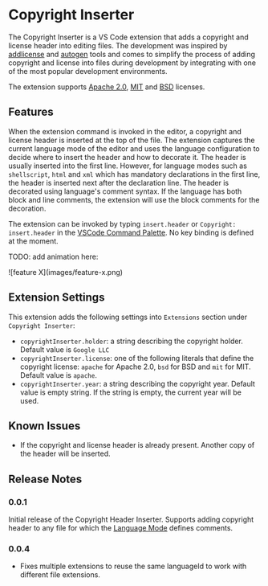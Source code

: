 # Copyright Inserter

The Copyright Inserter is a VS Code extension that adds a copyright and license header into editing files. The development was inspired by [addlicense](https://github.com/google/addlicense) and [autogen](https://github.com/mbrukman/autogen) tools and comes to simplify the process of adding copyright and license into files during development by integrating with one of the most popular development environments.

The extension supports [Apache 2.0](https://www.apache.org/licenses/LICENSE-2.0), [MIT](https://opensource.org/licenses/MIT) and [BSD](http://www.linfo.org/bsdlicense.html) licenses.

## Features

When the extension command is invoked in the editor, a copyright and license header is inserted at the top of the file.
The extension captures the current language mode of the editor and uses the language configuration to decide where to insert the header and how to decorate it.
The header is usually inserted into the first line. However, for language modes such as `shellscript`, `html` and `xml` which has mandatory declarations in the first line, the header is inserted next after the declaration line.
The header is decorated using language's comment syntax. If the language has both block and line comments, the extension will use the block comments for the decoration.

The extension can be invoked by typing `insert.header` or `Copyright: insert.header` in the [VSCode Command Palette](https://code.visualstudio.com/docs/getstarted/userinterface#_command-palette). No key binding is defined at the moment.

TODO: add animation here:

\!\[feature X\]\(images/feature-x.png\)


## Extension Settings

This extension adds the following settings into `Extensions` section under `Copyright Inserter`:

* `copyrightInserter.holder`: a string describing the copyright holder. Default value is `Google LLC`
* `copyrightInserter.license`: one of the following literals that define the copyright license: `apache` for Apache 2.0, `bsd` for BSD and `mit` for MIT. Default value is `apache`.
* `copyrightInserter.year`: a string describing the copyright year. Default value is empty string. If the string is empty, the current year will be used.

## Known Issues

* If the copyright and license header is already present. Another copy of the header will be inserted.

## Release Notes

### 0.0.1

Initial release of the Copyright Header Inserter. Supports adding copyright header to any file for which the [Language Mode](https://code.visualstudio.com/docs/languages/overview) defines comments.

### 0.0.4

* Fixes multiple extensions to reuse the same languageId to work with different file extensions.

